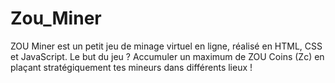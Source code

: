 # Zou_Miner
ZOU Miner est un petit jeu de minage virtuel en ligne, réalisé en HTML, CSS et JavaScript. Le but du jeu ? Accumuler un maximum de ZOU Coins (Zc) en plaçant stratégiquement tes mineurs dans différents lieux !
